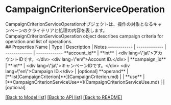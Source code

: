 # CampaignCriterionServiceOperation

<div lang=\"ja\">CampaignCriterionServiceOperationオブジェクトは、操作の対象となるキャンペーンのクライテリアと処理の内容を表します。</div> <div lang=\"en\">CampaignCriterionServiceOperation object describes campaign criteria for operation and list of operations.</div> 
## Properties
Name | Type | Description | Notes
------------ | ------------- | ------------- | -------------
**account_id** | **int** | &lt;div lang&#x3D;\&quot;ja\&quot;&gt;アカウントIDです。&lt;/div&gt; &lt;div lang&#x3D;\&quot;en\&quot;&gt;Account ID.&lt;/div&gt;  | 
**campaign_id** | **int** | &lt;div lang&#x3D;\&quot;ja\&quot;&gt;キャンペーンIDです。&lt;/div&gt; &lt;div lang&#x3D;\&quot;en\&quot;&gt;Campaign ID.&lt;/div&gt;  | [optional] 
**operand** | [**list[CampaignCriterion]**](CampaignCriterion.md) |  | 
**use** | [**CampaignCriterionServiceUse**](CampaignCriterionServiceUse.md) |  | [optional] 

[[Back to Model list]](../README.md#documentation-for-models) [[Back to API list]](../README.md#documentation-for-api-endpoints) [[Back to README]](../README.md)


